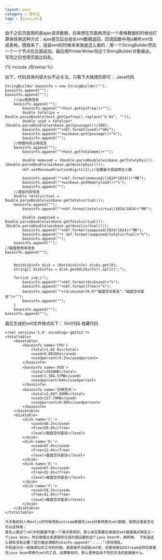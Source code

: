 ```yaml
---
layout: post
category : 随手记 
tags : [java,xml]
---
```


由于之前页面用的是ajax请求数据，后来想在页面再添加一个表格数据的时候也打算继续用这种方式：ajax提交后台组长xml数据返回，回调函数中用js解析xml生成表格。困惑来了，组装xml的时候本来我是这么做的：用一个StringBuilder然后一个一个节点在后面追加。最后用PrinterWriter将这个StringBuilder对象输出。写完之后觉得页面比较乱。 
<!--break-->


{% include JB/setup %}

如下，代码具体内容大伙不必关注，只看下大致情形即可： Java代码


    StringBuilder baseinfo = new StringBuilder("");
    baseinfo.append("");
    baseinfo.append("");
        //cpu使用信息
        baseinfo.append("");
            baseinfo.append(""+host.getCpufreq()+"");
            double totalcpu = Double.parseDouble(host.getCpufreq().replace("G Hz", ""));
            double used = totalcpu*(Double.parseDouble(winbase.getCpuusage())/100);
            baseinfo.append(""+nbf.format(used)+"GHz");
            baseinfo.append(""+winbase.getCpuusage()+"%");
            baseinfo.append("");
        //物理内存占用信息
        baseinfo.append("");
            baseinfo.append(""+host.getTotalmem()+"");
    
            double memused = (Double.parseDouble(winbase.getTotalphys())-(Double.parseDouble(winbase.getAvailphys())));
            nbf.setMaximumFractionDigits(2);//设置最大保留两位小数
    
            baseinfo.append(""+nbf.format(memused/(1024*1024))+"MB");
            baseinfo.append(""+winbase.getMemoryload()+"%");
            baseinfo.append("");
        //虚拟内存信息
        double totalvirtual = Double.parseDouble(winbase.getTotalvirtual());
        baseinfo.append("");
            baseinfo.append(""+nbf.format(totalvirtual/1024/1024)+"MB");
    
            double swapused =  Double.parseDouble(winbase.getTotalvirtual())-(Double.parseDouble(winbase.getAvailvirtual()));
            baseinfo.append(""+nbf.format(swapused/1024/1024)+"MB");
            baseinfo.append(""+ nbf.format(swapused/totalvirtual)+"%");
            baseinfo.append("");
        baseinfo.append("");
    //磁盘使用率信息
    baseinfo.append("");
    
    
        Hostdiskinfo disk = (Hostdiskinfo) disks.get(0);
        String[] diskinfos = disk.getHdiskinfo().split(";");
    
        for(int i=0;i");
            baseinfo.append(""+nbf.format(diskused)+"%");
            baseinfo.append(""+nbf.format(free)+"%");
            baseinfo.append(""+(diskused>70.0?"磁盘空间紧张":"磁盘空间富足")+"");
            baseinfo.append("");
        }
        baseinfo.append("");
    baseinfo.append("");

最后生成的xml文件格式如下： Xml代码 收藏代码


    <?xml version='1.0' encoding='gb2312'?>
    <totaltable>
        <basetable>
            <baseinfo name='CPU'>
                <total>1.6G Hz</total>
                <used>0.083GHz</used>
                <usedpercent>5.2%</usedpercent>
            </baseinfo>
            <baseinfo name='内存'>
                <total>2038MB</total>
                <used>1,304.57MB</used>
                <usedpercent>64%</usedpercent>
            </baseinfo>
            <baseinfo name='交换空间'>
                <total>2,047.88MB</total>
                <used>157.79MB</used>
                <usedpercent>0.08%</usedpercent>
            </baseinfo>
        </basetable>
        <disktable>
            <disk name='C:'>
                <used>40.2%</used>
                <free>59.8%</free>
                <level>磁盘空间富足</level>
            </disk>
            <disk name='D:'>
                <used>87.6%</used>
                <free>12.4%</free>
                <level>磁盘空间紧张</level>
            </disk>
            <disk name='E:'>
                <used>67.4%</used>
                <free>32.6%</free>
                <level>磁盘空间富足</level>
            </disk>
            <disk name='F:'>
                <used>58.2%</used>
                <free>41.8%</free>
                <level>磁盘空间富足</level>
            </disk>
        </disktable>
    </totaltable>

    今天看到别人用extjs的时候用到xstream直接将java对象转换为xml数据，就想这里是否也可以这样用；
    首先上面这个xml中的数据不是一个类中获得的，那么肯定需要在根据该xml数据格式再定义一个java bean，然后根据业务逻辑将合适的值设置到这个java bean中，再转换。 不知道这么做有没有必要？因为看这满眼的sbinfo.append(".....")感觉很乱。
    不知道大伙一般做类似的工作的时候，是直接手动组装xml呢，还是用类似XStream这样的直接将java bean转换为xml的工具，如果都有的，那么使用各自不同的方法的依据是什么。